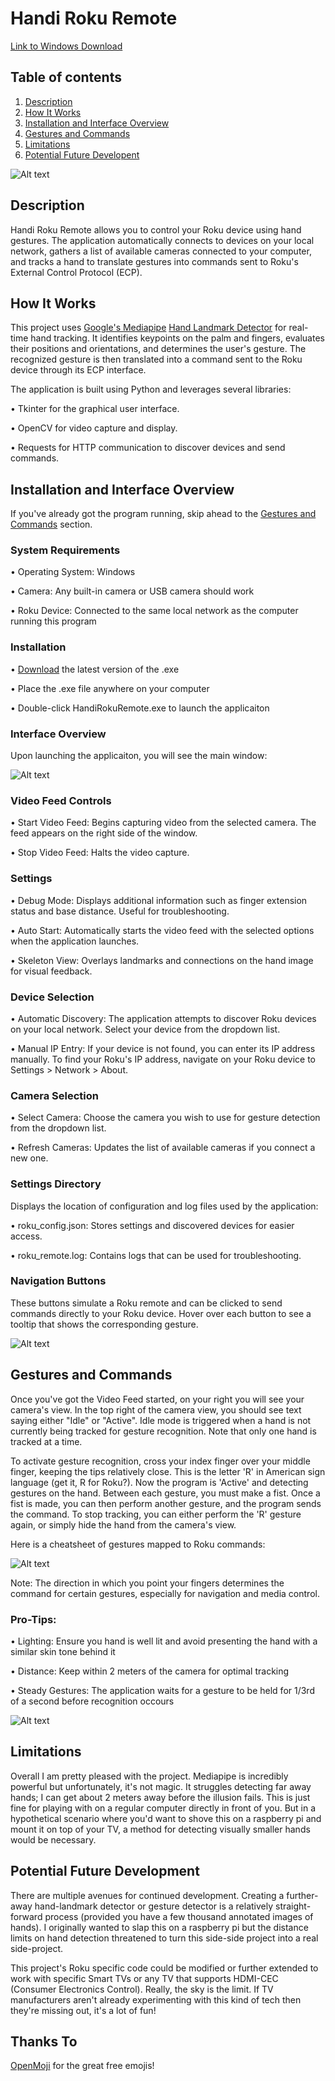# Handi Roku Remote
[Link to Windows Download](https://github.com/BBelk/HandiRokuRemote/releases/tag/v1)
## Table of contents
1. [Description](#description)
2. [How It Works](#how-it-works)
3. [Installation and Interface Overview](#installation-and-interface-overview)
4. [Gestures and Commands](#gestures-and-commands)
5. [Limitations](#limitations)
6. [Potential Future Developent](#potential-future-development)

![Alt text](./images/readme-images/HandiRokuRemoteGif2.gif "Handi Roku Remote Gif Demonstration")

## Description
Handi Roku Remote allows you to control your Roku device using hand gestures. The application automatically connects to devices on your local network, gathers a list of available cameras connected to your computer, and tracks a hand to translate gestures into commands sent to Roku's External Control Protocol (ECP). 

## How It Works
This project uses [Google's Mediapipe](https://github.com/google-ai-edge/mediapipe) [Hand Landmark Detector](https://ai.google.dev/edge/mediapipe/solutions/vision/hand_landmarker) for real-time hand tracking. It identifies keypoints on the palm and fingers, evaluates their positions and orientations, and determines the user's gesture. The recognized gesture is then translated into a command sent to the Roku device through its ECP interface.

The application is built using Python and leverages several libraries:

• Tkinter for the graphical user interface.

• OpenCV for video capture and display.

• Requests for HTTP communication to discover devices and send commands.

## Installation and Interface Overview
If you've already got the program running, skip ahead to the [Gestures and Commands](#gestures-and-commands) section.

### System Requirements
• Operating System: Windows

• Camera: Any built-in camera or USB camera should work

• Roku Device: Connected to the same local network as the computer running this program

### Installation
• [Download](https://github.com/BBelk/HandiRokuRemote/releases/tag/v1) the latest version of the .exe

• Place the .exe file anywhere on your computer

• Double-click HandiRokuRemote.exe to launch the applicaiton

### Interface Overview

Upon launching the applicaiton, you will see the main window:

![Alt text](./images/readme-images/handiRokuRemote-GUI.jpg "HandiRokuRemote GUI")

### Video Feed Controls
• Start Video Feed: Begins capturing video from the selected camera. The feed appears on the right side of the window.

• Stop Video Feed: Halts the video capture.

### Settings
• Debug Mode: Displays additional information such as finger extension status and base distance. Useful for troubleshooting.

• Auto Start: Automatically starts the video feed with the selected options when the application launches.

• Skeleton View: Overlays landmarks and connections on the hand image for visual feedback.

### Device Selection
• Automatic Discovery: The application attempts to discover Roku devices on your local network. Select your device from the dropdown list.

• Manual IP Entry: If your device is not found, you can enter its IP address manually. To find your Roku's IP address, navigate on your Roku device to Settings > Network > About.

### Camera Selection
• Select Camera: Choose the camera you wish to use for gesture detection from the dropdown list.

• Refresh Cameras: Updates the list of available cameras if you connect a new one.
### Settings Directory
Displays the location of configuration and log files used by the application:

• roku_config.json: Stores settings and discovered devices for easier access.

• roku_remote.log: Contains logs that can be used for troubleshooting.

### Navigation Buttons
These buttons simulate a Roku remote and can be clicked to send commands directly to your Roku device. Hover over each button to see a tooltip that shows the corresponding gesture.

![Alt text](./images/readme-images/tooltip-demo.jpg "Tooltip Demonstration")

## Gestures and Commands
Once you've got the Video Feed started, on your right you will see your camera's view. In the top right of the camera view, you should see text saying either "Idle" or "Active". Idle mode is triggered when a hand is not currently being tracked for gesture recognition. Note that only one hand is tracked at a time.

To activate gesture recognition, cross your index finger over your middle finger, keeping the tips relatively close. This is the letter 'R' in American sign language (get it, R for Roku?). Now the program is 'Active' and detecting gestures on the hand. Between each gesture, you must make a fist. Once a fist is made, you can then perform another gesture, and the program sends the command. To stop tracking, you can either perform the 'R' gesture again, or simply hide the hand from the camera's view.

Here is a cheatsheet of gestures mapped to Roku commands:

![Alt text](./images/readme-images/handiRokuRemote-cheatsheet-small.jpg "Gesture to Command Cheatsheet")

Note: The direction in which you point your fingers determines the command for certain gestures, especially for navigation and media control.

### Pro-Tips:

• Lighting: Ensure you hand is well lit and avoid presenting the hand with a similar skin tone behind it

• Distance: Keep within 2 meters of the camera for optimal tracking

• Steady Gestures: The application waits for a gesture to be held for 1/3rd of a second before recognition occours

![Alt text](./images/readme-images/HandiRokuRemoteGif.gif "Handi Roku Remote Gif Demonstration")

## Limitations
Overall I am pretty pleased with the project. Mediapipe is incredibly powerful but unfortunately, it's not magic. It struggles detecting far away hands; I can get about 2 meters away before the illusion fails. This is just fine for playing with on a regular computer directly in front of you. But in a hypothetical scenario where you'd want to shove this on a raspberry pi and mount it on top of your TV, a method for detecting visually smaller hands would be necessary.

## Potential Future Development
There are multiple avenues for continued development. Creating a further-away hand-landmark detector or gesture detector is a relatively straight-forward process (provided you have a few thousand annotated images of hands). I originally wanted to slap this on a raspberry pi but the distance limits on hand detection threatened to turn this side-side project into a real side-project.

This project's Roku specific code could be modified or further extended to work with specific Smart TVs or any TV that supports HDMI-CEC (Consumer Electronics Control). Really, the sky is the limit. If TV manufacturers aren't already experimenting with this kind of tech then they're missing out, it's a lot of fun!



## Thanks To
[OpenMoji](https://openmoji.org/) for the great free emojis!
